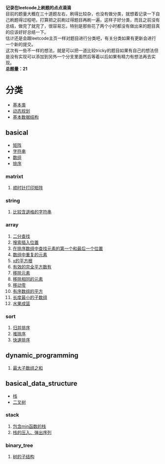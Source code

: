 **记录在leetcode上刷题的点点滴滴**  
目前的题量大概在三十道题左右，刷得比较杂，也没有做分类，就想着记录一下自己刷题得过程吧，打算把之前刷过得题目再刷一遍，这样子好分类，而且之前没有总结，做完了就完了，很容易忘，特别是那些花了两个小时都没有做出来的题目真的应该好好总结一下。  
估计还是会跟leetcode主页一样对题目进行分类吧，有关分类如果有更新会进行一个新的提交。  
这次有一些不一样的想法，就是可以把一道比较tricky的题目如果有自己的想法但是没有实现可以添加到另外一个分支里面然后等着以后如果有精力有想法再去实现。  
**总题量：21**
# 分类  
* [基本类](#basical)  
* [动态规划](#dynamic_programming)  
* [基本数据结构](#basical_data_structure)  
## basical  
* [矩阵](#matrixt)  
* [字符串](#string)  
* [数组](#array)  
* [排序](#sort)
### matrixt  
1. [顺时针打印矩阵](/basical/matrix/clockwiseprintmatrix.md)  
### string  
1. [比较含退格的字符串](/basical/string/code/comparestringwithoutspace.md)  
### array  
1.  [二分查找](/basical/array/code/binarysearch.md)  
2.  [搜索插入位置](/basical/array/code/searchinsertposition.md)  
3.  [在排序数组中查找元素的第一个和最后一个位置](/basical/array/code/firstandlastpositionofbinarysearch.md)  
4.  [数组中重复的元素](/basical/array/code/binarysearch.md)  
5.  [x的平方根](/basical/array/code/xssqurt.md)  
6.  [有效的完全平方数有](/basical/array/code/validsqurt.md)  
7.  [移除元素](/basical/array/code/removeitems.md)  
8.  [移除相同的元素](/basical/array/code/removethesameitems.md)  
9.  [移动零](/basical/array/code/removezero.md)  
10. [有序数组的平方](/basical/array/code/sortedarrayssqurt.md)  
11. [长度最小的子数组](/basical/array/code/minsubarraylen.md)  
12. [水果成篮](/basical/array/code/fruit.md)  
### sort
1. [归并排序](/basical/sort/code/mergesort.md)  
2. [堆排序](/basical/sort/code/heapsort.md)  
3. [快速排序](/basical/sort/code/quicksort.md)  
## dynamic_programming     
1. [最大子数组之和](/dynamic_programming/code/tmsofcsuba.md)  
## basical_data_structure  
* [栈](stack)  
* [二叉树](binary_tree)  
### stack
1. [包含min函数的栈](/basicaldatastructure/stack/code/minincluedinstack.md)  
2. [栈的压入、弹出序列](/basicaldatastructure/stack/code/pushandpopofastack.md)  
### binary_tree
1. [树的子结构](/basicaldatastructure/binary_tree/code/substructureoftree.md)  